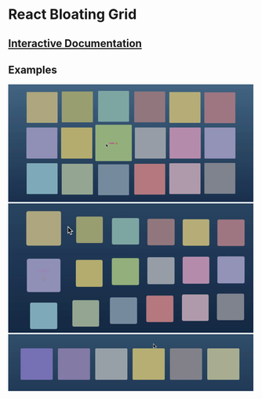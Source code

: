 # React Bloating Grid

## [Interactive Documentation](https://grid.ponasasilas.com)

## Examples

![Example](https://raw.githubusercontent.com/zhabinsky/react-bloating-grid/master/example.gif)
![Example](https://raw.githubusercontent.com/zhabinsky/react-bloating-grid/master/example_second.gif)
![Example](https://raw.githubusercontent.com/zhabinsky/react-bloating-grid/master/example_third.gif)

